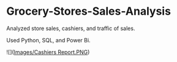 # Grocery-Stores-Sales-Analysis

Analyzed store sales, cashiers, and traffic of sales. 

Used Python, SQL, and Power Bi.

![]([Images/Cashiers Report.PNG](https://github.com/Muhanned-Kamar/Grocery-Stores-Sales-Analysis/blob/bb94b434b9db0fe47d402b2cd34ae6444f880f2f/Images/Cashiers%20Report.PNG))
